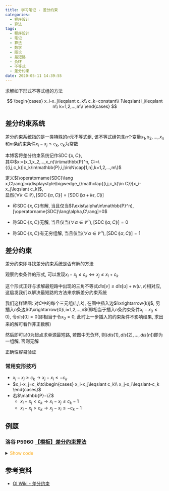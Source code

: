 ```yaml
---
title: 学习笔记 - 差分约束
categories:
  - 程序设计
  - 算法
tags:
  - 程序设计
  - 笔记
  - 算法
  - 数学
  - 图论
  - 最短路
  - 负环
  - 不等式
  - 差分约束
date: 2020-05-11 14:39:55
---
```


求解如下形式不等式组的方法

$$
\begin{cases}
  x_i-x_j\leqslant c_k\\
  c_k=constant\\
  1\leqslant i,j\leqslant n\\
  k=1,2,...,m\\
\end{cases}
$$

<!-- more -->

## 差分约束系统

差分约束系统指的是一类特殊的$n$元不等式组, 该不等式组包含$n$个变量$x_1,x_2,...,x_n$和$m$条约束条件$x_i-x_j\leqslant c_k,~c_k$为常数

本博客将差分约束系统记作$\operatorname{SDC}\lang x,C\rang$,  
其中$x:=(x_1,x_2,...,x_n)\in\mathbb{P}^n, C:=\{(i,j,c_k)|c_k\in\mathbb{P},i,j\in\N\cap[1,n],k=1,2,...,m\}$

定义$[\operatorname{SDC}\lang x,C\rang]:=\displaystyle\bigwedge_{\mathclap{(i,j,c_k)\in C}}[x_i-x_j\leqslant c_k]$,  
显然$(\forall k\in\mathbb{P}),[\operatorname{SDC}\lang\alpha,C\rang]=[\operatorname{SDC}\lang\alpha+k\epsilon,C\rang]$

- 称$\operatorname{SDC}\lang x,C\rang$有解, 当且仅当$(\exist\alpha\in\mathbb{P}^n),[\operatorname{SDC}\lang\alpha,C\rang]=0$

- 称$\operatorname{SDC}\lang x,C\rang$无解, 当且仅当$(\forall\alpha\in\mathbb{P}^n),[\operatorname{SDC}\lang\alpha,C\rang]=0$

- 称$\operatorname{SDC}\lang x,C\rang$有无穷组解, 当且仅当$(\forall\alpha\in\mathbb{P}^n),[\operatorname{SDC}\lang\alpha,C\rang]=1$

## 差分约束

差分约束即寻找差分约束系统是否有解的方法

观察约束条件的形式, 可以发现$x_i-x_j\leqslant c_k\iff x_j\leqslant x_i+c_k$

这个形式正好与求解最短路中出现的三角不等式$dis[v]\leqslant dis[u]+w(u,v)$相对应, 这启发我们以解决最短路的方法来求解差分约束系统

我们这样建图: 对$C$中的每个三元组$(i,j,k)$, 在图中插入边$i\xrightarrow{k}j$, 另插入$n$条边$0\xrightarrow{0}i,i=1,2,...,n$(即相当于插入$n$条约束条件$x_i-x_0\leqslant0$), 令$dis[0]=0$(即相当于令$x_0=0$, 此时上一步插入的约束条件不影响结果, 求出来的解可看作非正数解)

然后即可以$0$为起点求单源最短路, 若图中无负环, 则$(dis[1],dis[2],...,dis[n])$即为一组解, 否则无解

正确性容易验证

### 常用变形技巧

- $x_i-x_j\geqslant c_k\to x_j-x_i\leqslant-c_k$
- $x_i-x_j=c_k\to\begin{cases}
  x_i-x_j\leqslant c_k\\
  x_j-x_i\leqslant-c_k
\end{cases}$
- 若$\mathbb{P}=\Z$
  - $x_i-x_j<c_k\to x_i-x_j\leqslant c_k-1$
  - $x_i-x_j>c_k\to x_j-x_i\leqslant -c_k-1$

## 例题

### 洛谷 P5960 [【模板】差分约束算法](https://www.luogu.com.cn/problem/P5960)

<details>
<summary><font color='orange'>Show code</font></summary>

{% icodeweb cpa_cpp title:Luogu_P5960 Luogu/5960/0.cpp %}

</details>

## 参考资料

- [OI Wiki - 差分约束](https://oi-wiki.org/graph/diff-constraints/)
